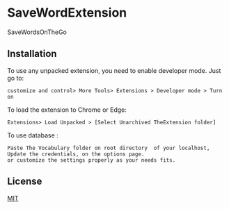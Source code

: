 # SaveWordExtension
SaveWordsOnTheGo
## Installation
To use any unpacked extension, you need to enable developer mode. Just go to:
```
customize and control> More Tools> Extensions > Developer mode > Turn on
```
To load the extension to Chrome or Edge:

```
Extensions> Load Unpacked > [Select Unarchived TheExtension folder]
```
To use database :
```
Paste The Vocabulary folder on root directory  of your localhost,
Update the credentials, on the options page.
or customize the settings properly as your needs fits.
`````


## License
[MIT](https://choosealicense.com/licenses/mit/)
